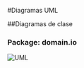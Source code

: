 #Diagramas UML

##Diagramas de clase
### Package: domain.io

![UML][Diagram]

[Diagram]: https://github.com/luiscaguilarucr/proyecto-parte-1/blob/UML/Diagramas%20UML/UML%20Package.png?raw=true "Class Diagram"
